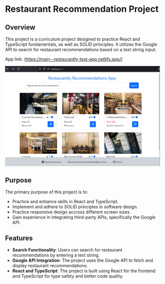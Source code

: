 # Restaurant Recommendation Project

## Overview

This project is a curriculum project designed to practice React and TypeScript fundamentals, as well as SOLID principles. It utilizes the Google API to search for restaurant recommendations based on a text string input.

App link: (https://main--restaurantly-test-app.netlify.app/)

![Screenshot of the app](./public/screenshot.png)

## Purpose

The primary purpose of this project is to:
- Practice and enhance skills in React and TypeScript.
- Implement and adhere to SOLID principles in software design.
- Practice responsive design accross different screen sizes.
- Gain experience in integrating third-party APIs, specifically the Google API.

## Features

- **Search Functionality**: Users can search for restaurant recommendations by entering a text string.
- **Google API Integration**: The project uses the Google API to fetch and display restaurant recommendations.
- **React and TypeScript**: The project is built using React for the frontend and TypeScript for type safety and better code quality.